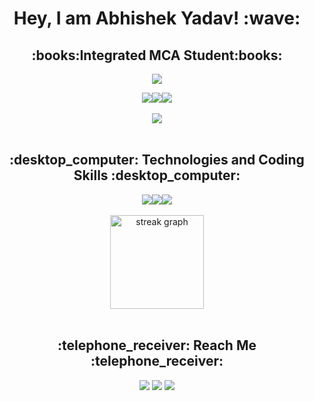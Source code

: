 <h1 align="center">Hey, I am Abhishek Yadav! :wave:</h1>
<h2 align="center">:books:Integrated MCA Student:books:</h2>

<p align="center">
  <a href="https://github.com/43H1-BOI/"><img src="https://readme-typing-svg.herokuapp.com?lines=Master+of+Computer+Application;%20IIPS+,+DAVV+,+Indore%20;CPP%20|%20HTML-CSS%20|%20Java%20|%20Android+Development%20;&center=true&width=550&height=40"></a>
</p>

<div align="center">
<img src='https://img.shields.io/github/followers/43h1-boi?logo=Github&style=for-the-badge'><img src="https://img.shields.io/github/stars/43h1-boi?style=for-the-badge"><a href="https://github.com/43H1-BOI/"><img src="https://komarev.com/ghpvc/?username=43H1-BOI&style=for-the-badge"></a>
</div>

<br>
<div align="center">
<img src="https://github-readme-stats.vercel.app/api?username=43H1-BOI&show_icons=true&theme=chartreuse-dark">
</div>

<br>

<h2 align="center">:desktop_computer: Technologies and Coding Skills :desktop_computer:</h2>
<div align="center">
<img align="center" src="https://img.shields.io/badge/Java-ED8B00?style=for-the-badge&logo=openjdk&logoColor=white"><img align="center" src="https://img.shields.io/badge/HTML-239120?style=for-the-badge&logo=html5&logoColor=white"><img align="center" src="https://img.shields.io/badge/-SQL-000?&logo=MySQL&logoColor=white">
</div>

<!--

<img align="center" src="https://img.shields.io/badge/Bootstrap-563D7C?style=for-the-badge&logo=bootstrap&logoColor=white">
<br>
<h2 align="center">:handshake: Open-Source Contribution :handshake:</h2>
<p align="center">
  <a href="https://github.com/43h1-Boi/"><img src="https://readme-typing-svg.herokuapp.com?lines=Successfully+Contributing+from+2+Years;Achieve+Top-50+Rank+in+Open+Force+2022;GSSoC+2022+Contributor;HacktoberFest+2022+Contributor&center=true&width=550&height=40"></a>
</p>

<h2 align="center">:man_student: Hackathon :man_student:</h2>
<p align="center">
  <a href="https://github.com/43h1-Boi/"><img src="https://readme-typing-svg.herokuapp.com?lines=Smart+India+Hackathon+Grand+Finalist+2022;SunHack+International+Level+Hackathon+2022;DataHack%20(Techyone)+Finalist+2022;2nd+Rank+in+Hacky-Holi+2022;Sustainability+Hackathon+2023&center=true&width=550&height=40"></a>
</p>
-->
<!--
<h2 align="center">:smile: Languages Used :smile:</h2>
<br>
<div align="center"><img src="https://github-readme-stats.vercel.app/api/top-langs/?username=43h1-boi&layout=compact"></div> -->


<br>
 <div align ="center">
  <img  src="https://streak-stats.demolab.com?user=43h1-Boi&locale=en&mode=daily&theme=dracula&hide_border=false&border_radius=5&order=3" height="150" alt="streak graph"  />
   </div>
<br>  
<!--
<div align="center">
<img src="https://github-readme-stats.vercel.app/api/top-langs?username=43h1-Boi&locale=en&hide_title=true&layout=compact&card_width=320&langs_count=5&theme=dracula&hide_border=false&order=2" height="100" alt="languages graph"  />
 </div>
-->

<h2 align="center">:telephone_receiver: Reach Me :telephone_receiver:</h2>
<div align="center">
<a href="https://www.linkedin.com/in/43h1-boi"><img src="https://img.shields.io/badge/LinkedIn-0077B5?style=for-the-badge&logo=linkedin&logoColor=white"></a>
<a href="https://www.github.com/43H1-BOI/"><img src="https://img.shields.io/badge/GitHub-100000?style=for-the-badge&logo=github&logoColor=white"></a>
<a href="mailto:me.abhiyadav69@gmail.com"><img src="https://img.shields.io/badge/Gmail-D14836?style=for-the-badge&logo=gmail&logoColor=white"></a>
</div>
